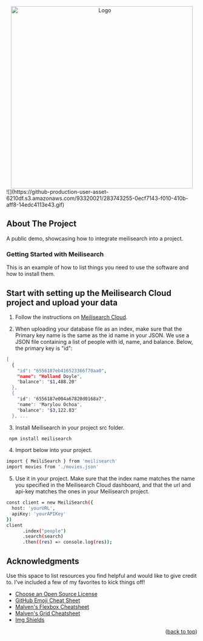 
<div align="center">
    <img src="https://github.com/saltify-mob/meilisearch-demo/assets/141512659/115779c7-bff4-4263-a8f6-c3d4cf15c0c8" alt="Logo" width="480" height="480">
</div>
![](https://github-production-user-asset-6210df.s3.amazonaws.com/93320021/283743255-0ecf7143-f010-410b-aff8-14edc4113e43.gif)


<!-- ABOUT THE PROJECT -->
## About The Project

A public demo, showcasing how to integrate meilisearch into a project.

### Getting Started with Meilisearch

This is an example of how to list things you need to use the software and how to install them.

## Start with setting up the Meilisearch Cloud project and upload your data

1. Follow the instructions on [Meilisearch Cloud](https://www.meilisearch.com/docs/learn/getting_started/cloud_quick_start).
   
2. When uploading your database file as an index, make sure that the Primary key name is the same as the id name in your JSON. We use a JSON file containing a list of people with id, name, and balance. Below, the primary key is "id":
```sh
[
  {
    "id": "6556187eb416523366f70aa0",
    "name": "Holland Doyle",
    "balance": "$1,488.20"
  },
  {
    "id": "6556187e004a67820d0168a7",
    "name": "Marylou Ochoa",
    "balance": "$3,122.83"
  }, ...
```
3. Install Meilisearch in your project src folder.

```sh
 npm install meilisearch

```
4. Import below into your project.

```sh
import { MeiliSearch } from 'meilisearch'
import movies from './movies.json'
```
5. Use it in your project. Make sure that the index name matches the name you specified in the Meilisearch Cloud dashboard, and that the url and api-key matches the ones in your Meilisearch project.

```sh
const client = new MeiliSearch({
  host: 'yourURL',
  apiKey: 'yourAPIKey'
})
client
      .index("people")
      .search(search)
      .then((res) => console.log(res));
```

<!-- ACKNOWLEDGMENTS -->
## Acknowledgments

Use this space to list resources you find helpful and would like to give credit to. I've included a few of my favorites to kick things off!

* [Choose an Open Source License](https://choosealicense.com)
* [GitHub Emoji Cheat Sheet](https://www.webpagefx.com/tools/emoji-cheat-sheet)
* [Malven's Flexbox Cheatsheet](https://flexbox.malven.co/)
* [Malven's Grid Cheatsheet](https://grid.malven.co/)
* [Img Shields](https://shields.io)
<p align="right">(<a href="#readme-top">back to top</a>)</p>
